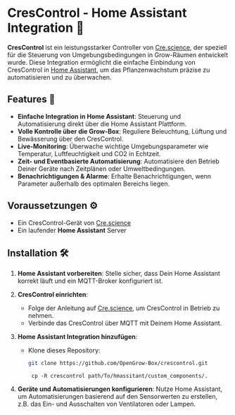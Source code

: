 # CresControl - Home Assistant Integration 🌱

**CresControl** ist ein leistungsstarker Controller von [Cre.science](https://cre.science/crescontrol-grow-controller/), der speziell für die Steuerung von Umgebungsbedingungen in Grow-Räumen entwickelt wurde. Diese Integration ermöglicht die einfache Einbindung von CresControl in [Home Assistant](https://www.home-assistant.io/), um das Pflanzenwachstum präzise zu automatisieren und zu überwachen.

## Features 🌟

- **Einfache Integration in Home Assistant**: Steuerung und Automatisierung direkt über die Home Assistant Plattform.
- **Volle Kontrolle über die Grow-Box**: Reguliere Beleuchtung, Lüftung und Bewässerung über den CresControl.
- **Live-Monitoring**: Überwache wichtige Umgebungsparameter wie Temperatur, Luftfeuchtigkeit und CO2 in Echtzeit.
- **Zeit- und Eventbasierte Automatisierung**: Automatisiere den Betrieb Deiner Geräte nach Zeitplänen oder Umweltbedingungen.
- **Benachrichtigungen & Alarme**: Erhalte Benachrichtigungen, wenn Parameter außerhalb des optimalen Bereichs liegen.

## Voraussetzungen ⚙️

- Ein CresControl-Gerät von [Cre.science](https://cre.science/crescontrol-grow-controller/)
- Ein laufender **Home Assistant** Server

## Installation 🛠️

1. **Home Assistant vorbereiten**: Stelle sicher, dass Dein Home Assistant korrekt läuft und ein MQTT-Broker konfiguriert ist.
   
2. **CresControl einrichten**:
   - Folge der Anleitung auf [Cre.science](https://cre.science/crescontrol-grow-controller/), um CresControl in Betrieb zu nehmen.
   - Verbinde das CresControl über MQTT mit Deinem Home Assistant.

3. **Home Assistant Integration hinzufügen**:
   - Klone dieses Repository:
     ```bash
     git clone https://github.com/OpenGrow-Box/crescontrol.git
     ```
          cp -R crescontrol path/To/hmassitant/custom_components/.

4. **Geräte und Automatisierungen konfigurieren**: Nutze Home Assistant, um Automatisierungen basierend auf den Sensorwerten zu erstellen, z.B. das Ein- und Ausschalten von Ventilatoren oder Lampen.


